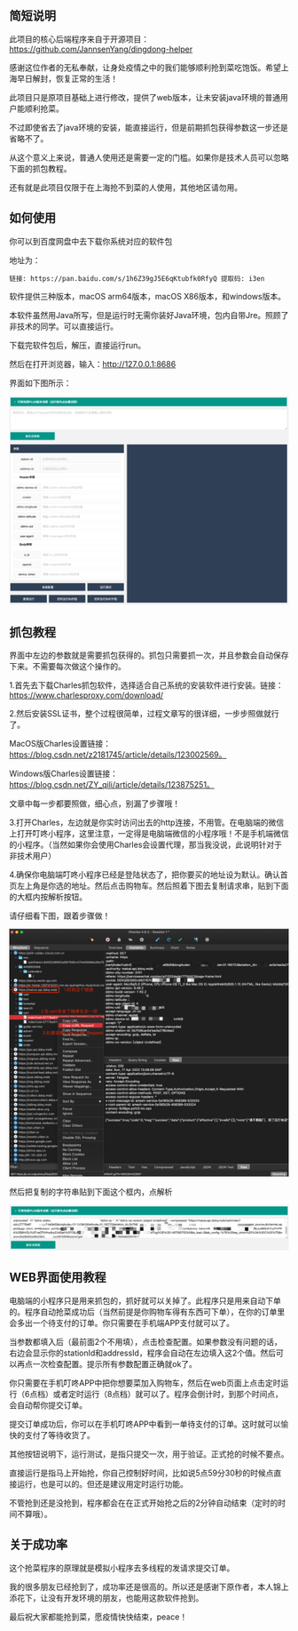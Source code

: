 ## 简短说明

此项目的核心后端程序来自于开源项目：https://github.com/JannsenYang/dingdong-helper

感谢这位作者的无私奉献，让身处疫情之中的我们能够顺利抢到菜吃饱饭。希望上海早日解封，恢复正常的生活！

此项目只是原项目基础上进行修改，提供了web版本，让未安装java环境的普通用户能顺利抢菜。

不过即使省去了java环境的安装，能直接运行，但是前期抓包获得参数这一步还是省略不了。

从这个意义上来说，普通人使用还是需要一定的门槛。如果你是技术人员可以忽略下面的抓包教程。

还有就是此项目仅限于在上海抢不到菜的人使用，其他地区请勿用。



## 如何使用

你可以到百度网盘中去下载你系统对应的软件包

地址为：

```
链接: https://pan.baidu.com/s/1h6Z39gJ5E6qKtubfk0RfyQ 提取码: i3en 
```

软件提供三种版本，macOS arm64版本，macOS X86版本，和windows版本。

本软件虽然用Java所写，但是运行时无需你装好Java环境，包内自带Jre。照顾了非技术的同学。可以直接运行。

下载完软件包后，解压，直接运行run。

然后在打开浏览器，输入：http://127.0.0.1:8686

界面如下图所示：

![](img/1.png)

## 抓包教程

界面中左边的参数就是需要抓包获得的。抓包只需要抓一次，并且参数会自动保存下来。不需要每次做这个操作的。

1.首先去下载Charles抓包软件，选择适合自己系统的安装软件进行安装。链接：https://www.charlesproxy.com/download/

2.然后安装SSL证书，整个过程很简单，过程文章写的很详细，一步步照做就行了。

MacOS版Charles设置链接：https://blog.csdn.net/z2181745/article/details/123002569。

Windows版Charles设置链接：https://blog.csdn.net/ZY_qili/article/details/123875251。

文章中每一步都要照做，细心点，别漏了步骤哦！

3.打开Charles，左边就是你实时访问出去的http连接，不用管。在电脑端的微信上打开叮咚小程序，这里注意，一定得是电脑端微信的小程序哦！不是手机端微信的小程序。（当然如果你会使用Charles会设置代理，那当我没说，此说明针对于非技术用户）

4.确保你电脑端叮咚小程序已经是登陆状态了，把你要买的地址设为默认。确认首页左上角是你选的地址。然后点击购物车。然后照着下图去复制请求串，贴到下面的大框内按解析按钮。

请仔细看下图，跟着步骤做！

![](img/2.png)

然后把复制的字符串贴到下面这个框内，点解析

![](img/3.png)


## WEB界面使用教程

电脑端的小程序只是用来抓包的，抓好就可以关掉了。此程序只是用来自动下单的。程序自动抢菜成功后（当然前提是你购物车得有东西可下单），在你的订单里会多出一个待支付的订单。你只需要在手机端APP支付就可以了。

当参数都填入后（最前面2个不用填），点击检查配置。如果参数没有问题的话，右边会显示你的stationId和addressId，程序会自动在左边填入这2个值。然后可以再点一次检查配置。提示所有参数配置正确就ok了。

你只需要在手机叮咚APP中把你想要菜加入购物车，然后在web页面上点击定时运行（6点档）或者定时运行（8点档）就可以了。程序会倒计时，到那个时间点，会自动帮你提交订单。

提交订单成功后，你可以在手机叮咚APP中看到一单待支付的订单。这时就可以愉快的支付了等待收货了。

其他按钮说明下，运行测试，是指只提交一次，用于验证。正式抢的时候不要点。

直接运行是指马上开始抢，你自己控制好时间，比如说5点59分30秒的时候点直接运行，也是可以的。但还是建议用定时运行功能。

不管抢到还是没抢到，程序都会在在正式开始抢之后的2分钟自动结束（定时的时间不算哦）。

## 关于成功率

这个抢菜程序的原理就是模拟小程序去多线程的发请求提交订单。

我的很多朋友已经抢到了，成功率还是很高的。所以还是感谢下原作者，本人锦上添花下，让没有开发环境的朋友，也能用这款软件抢到。

最后祝大家都能抢到菜，愿疫情快快结束，peace！